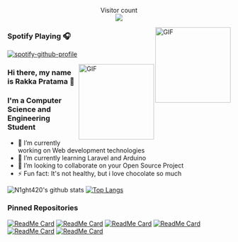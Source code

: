 <!--
**N1ght420/N1ght420** is a ✨ _special_ ✨ repository because its `README.md` (this file) appears on your GitHub profile.

Here are some ideas to get you started:

- 🔭 I’m currently working on ...
- 🌱 I’m currently learning ...
- 👯 I’m looking to collaborate on ...
- 🤔 I’m looking for help with ...
- 💬 Ask me about ...
- 📫 How to reach me: ...
- 😄 Pronouns: ...
- ⚡ Fun fact: ...
-->

<p align="center"> 
  Visitor count<br>
  <img src="https://profile-counter.glitch.me/N1ght420/count.svg" />
</p>

<img align="right" alt="GIF" height="170px" src="https://media.giphy.com/media/J5B1Y8QZnzXXbLQIBu/giphy.gif" />

### Spotify Playing 🎧

[![spotify-github-profile](https://spotify-github-profile.vercel.app/api/view?uid=3k5y2ces5jd1d2w0g08kct5ri&cover_image=true&theme=novatorem)](https://spotify-github-profile.vercel.app/api/view?uid=3k5y2ces5jd1d2w0g08kct5ri&redirect=true)

<img align="right" alt="GIF" height="170px" src="https://media.giphy.com/media/du3J3cXyzhj75IOgvA/giphy.gif" />

### Hi there, my name is Rakka Pratama 👋
### I'm a Computer Science and Engineering Student

- 🔭 I’m currently working on Web development technologies
- 🌱 I’m currently learning Laravel and Arduino
- 👯 I’m looking to collaborate on your Open Source Project
- ⚡ Fun fact: It's not healthy, but i love chocolate so much

![N1ght420's github stats](https://github-readme-stats.vercel.app/api?username=N1ght420&count_private=true&hide=issues&show_icons=true&theme=radical&include_all_commits=true&line_height=24)
[![Top Langs](https://github-readme-stats.vercel.app/api/top-langs/?username=N1ght420&layout=compact&theme=radical)](https://github.com/anuraghazra/github-readme-stats)

### Pinned Repositories
[![ReadMe Card](https://github-readme-stats.vercel.app/api/pin/?username=N1ght420&repo=N1ght_Frmwrk&theme=radical)](https://github.com/N1ght420/N1ght_Frmwrk)
[![ReadMe Card](https://github-readme-stats.vercel.app/api/pin/?username=N1ght420&repo=Ipentst&theme=radical)](https://github.com/N1ght420/Ipentst)
[![ReadMe Card](https://github-readme-stats.vercel.app/api/pin/?username=N1ght420&repo=LKx21&theme=radical)](https://github.com/N1ght420/LKx21)
[![ReadMe Card](https://github-readme-stats.vercel.app/api/pin/?username=N1ght420&repo=Lazmania&theme=radical)](https://github.com/N1ght420/Lazmania)
[![ReadMe Card](https://github-readme-stats.vercel.app/api/pin/?username=N1ght420&repo=IbisNM&theme=radical)](https://github.com/N1ght420/IbisNM)
[![ReadMe Card](https://github-readme-stats.vercel.app/api/pin/?username=N1ght420&repo=Netroid&theme=radical)](https://github.com/N1ght420/Netroid)
